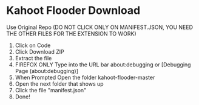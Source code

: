 # Kahoot Flooder Download
Use Original Repo (DO NOT CLICK ONLY ON MANIFEST.JSON, YOU NEED THE OTHER FILES FOR THE EXTENSION TO WORK)
1. Click on Code
2. Click Download ZIP
3. Extract the file
4. FIREFOX ONLY Type into the URL bar about:debugging or [Debugging Page (about:debugging)]
5. When Prompted Open the folder kahoot-flooder-master
6. Open the next folder that shows up
7. Click the file "manifest.json"
8. Done!
